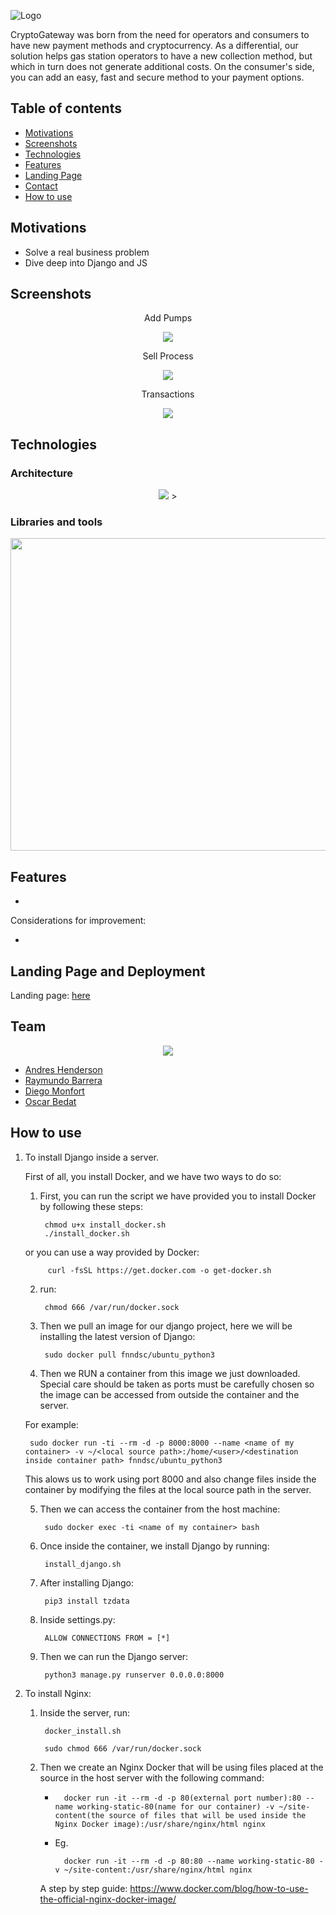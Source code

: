 ![Logo](https://github.com/andresovichh/6.-Proyecto-Final/blob/master/images/logo_CG_blanco.png) 

CryptoGateway was born from the need for operators and consumers to have new payment methods and cryptocurrency. As a differential, our solution helps gas station operators to have a new collection method, but which in turn does not generate additional costs. On the consumer's side, you can add an easy, fast and secure method to your payment options.

## Table of contents

- [Motivations](#motivations)
- [Screenshots](#screenshots)
- [Technologies](#technologies)
- [Features](#features)
- [Landing Page](#landing_page)
- [Contact](#contact)
- [How to use](#how_to_use)

## Motivations

- Solve a real business problem
- Dive deep into Django and JS

## Screenshots

<p align="center">Add Pumps</p>

<p align="center">
<img src="https://github.com/andresovichh/6.-Proyecto-Final/blob/master/images/add-pumps.jpg" class="centerImage" />
</p>

<p align="center">Sell Process</p>

<p align="center">
<img src="https://github.com/andresovichh/6.-Proyecto-Final/blob/master/images/sell-process.jpg" class="centerImage" />
</p>

<p align="center">Transactions</p>

<p align="center">
<img src="https://github.com/andresovichh/6.-Proyecto-Final/blob/master/images/Transactions.jpg" class="centerImage" />
</p>

## Technologies

### Architecture

<p align="center">
<img src="https://github.com/andresovichh/6.-Proyecto-Final/blob/master/images/the-architecture.jpg" class="centerImage" />
></p>

### Libraries and tools

<p align="center">
<img src="https://github.com/Ouyei/CriptoGateway/blob/main/images/Stack.png" width="700" height="500">
</p>

## Features

- 

Considerations for improvement: 

- 

## Landing Page and Deployment

Landing page: [here](https://www.andreshenderson.tech/)

## Team

<p align="center">
<img src="https://github.com/andresovichh/6.-Proyecto-Final/blob/master/images/the-team.jpg" class="centerImage" />
</p>

- [Andres Henderson](https://github.com/andresovichh)
- [Raymundo Barrera](https://github.com/RayBar72)
- [Diego Monfort](https://github.com/DiegoMHol)
- [Oscar Bedat](https://github.com/Ouyei)


## How to use

1. To install Django inside a server.

    First of all, you install Docker, and we have two ways to do so:
    
    1. First, you can run the script we have provided you to install Docker by following these steps:
        
            chmod u+x install_docker.sh
            ./install_docker.sh

    or you can use a way provided by Docker:

            curl -fsSL https://get.docker.com -o get-docker.sh

    2. run:

            chmod 666 /var/run/docker.sock

    3. Then we pull an image for our django project, here we will be installing
    the latest version of Django:

            sudo docker pull fnndsc/ubuntu_python3

    4. Then we RUN a container from this image we just downloaded. Special care should be taken as ports must be carefully chosen so the image can be accessed from outside the container and the server.

    For example:

        sudo docker run -ti --rm -d -p 8000:8000 --name <name of my container> -v ~/<local source path>:/home/<user>/<destination inside container path> fnndsc/ubuntu_python3
    
    This alows us to work using port 8000 and also change files inside the container by modifying the files at the local source path in the server.

    5. Then we can access the container from the host machine:
    
            sudo docker exec -ti <name of my container> bash
    
    6. Once inside the container, we install Django by running:
        
            install_django.sh
    
    7. After installing Django:

            pip3 install tzdata
    
    8. Inside settings.py:

            ALLOW CONNECTIONS FROM = [*]

    9. Then we can run the Django server:

            python3 manage.py runserver 0.0.0.0:8000


2. To install Nginx:

    1. Inside the server, run:
    
            docker_install.sh

            sudo chmod 666 /var/run/docker.sock

    2. Then we create an Nginx Docker that will be using files placed at the source in the host server with the following command:

        *       docker run -it --rm -d -p 80(external port number):80 --name working-static-80(name for our container) -v ~/site-content(the source of files that will be used inside the Nginx Docker image):/usr/share/nginx/html nginx

        * Eg.
            
                docker run -it --rm -d -p 80:80 --name working-static-80 -v ~/site-content:/usr/share/nginx/html nginx

        A step by step guide: https://www.docker.com/blog/how-to-use-the-official-nginx-docker-image/
    
        
